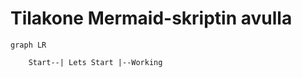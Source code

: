 # Tilakone Mermaid-skriptin avulla


```mermaid
graph LR

    Start--| Lets Start |--Working
  
```
